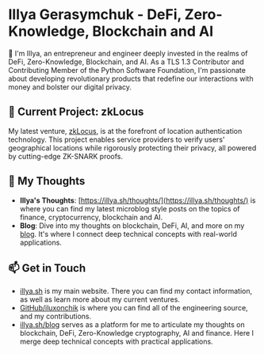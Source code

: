 # Illya Gerasymchuk - DeFi, Zero-Knowledge, Blockchain and AI

👋 I'm Illya, an entrepreneur and engineer deeply invested in the realms of DeFi, Zero-Knowledge, Blockchain, and AI. As a TLS 1.3 Contributor and Contributing Member of the Python Software Foundation, I'm passionate about developing revolutionary products that redefine our interactions with money and bolster our digital privacy.

## 🚀 Current Project: zkLocus
My latest venture, [zkLocus](https://zklocus.dev), is at the forefront of location authentication technology. This project enables service providers to verify users' geographical locations while rigorously protecting their privacy, all powered by cutting-edge ZK-SNARK proofs.

## 💭 My Thoughts
- **Illya's Thoughts**: [https://illya.sh/thoughts/](https://illya.sh/thoughts/) is where you can find my latest microblog style posts on the topics of finance, cryptocurrency, blockchain and AI.
- **Blog**: Dive into my thoughts on blockchain, DeFi, AI, and more on my [blog](https://illya.sh/blog/). It's where I connect deep technical concepts with real-world applications.

## 📫 Get in Touch
- [illya.sh](https://illya.sh) is my main website. There you can find my contact information, as well as learn more about my current ventures.
- [GitHub/iluxonchik](https://github.com/iluxonchik) is where you can find all of the engineering source, and my contributions.
- [illya.sh/blog](https://illya.sh/blog) serves as a platform for me to articulate my thoughts on blockchain, DeFi, Zero-Knowledge cryptography, AI and finance. Here I merge deep technical concepts with practical applications.
